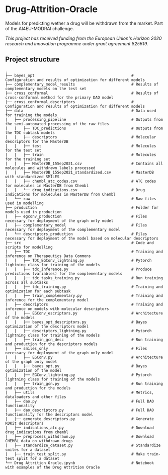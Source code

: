 # Drug-Attrition-Oracle
Models for predicting wether a drug will be withdrawn from the market. Part of the AI4EU-MODRAI challenge. 

*This project has received funding from the European Union's Horizon 2020 research and innovation programme under grant agreement 825619.*

## Project structure
    .
    ├── bayes_opt                                           # Configuration and results of optimization for different models
    ├── complementary_model_results                         # Results of complementary models on the test set
    ├── cross_conformal                                     # Results of cross-conformal method for the primary DAO model
    ├── cross_conformal_descriptors                         # Configuration and results of optimization for different models
    ├── data                                                # Data used for training the models
    |   ├── processing_pipeline                             # Outputs from the semi-automated processing of the raw files
    |   |   ├── TDC_predictions                             # Outputs from the TDC subtask models
    |   |   ├── descriptors                                 # Molecular descriptors for the MasterDB
    |   |   ├── test                                        # Molecules for the test set
    |   |   ├── train                                       # Molecules for the training set
    |   |   ├── MasterDB_15Sep2021.csv                      # Contains all molecules and withdrawn labels processed
    |   |   ├── MasterDB_15Sep2021_standardized.csv         # MasterDB with standardized SMILES
    |   |   ├── chembl_atc_codes.csv                        # ATC codes for molecules in MasterDB from Chembl
    |   |   └── drug_indications.csv                        # Drug indications for molecules in MasterDB from Chembl
    |   └── raw                                             # Raw files used in modelling
    ├── production                                          # Folder for models used in production
    |   ├── egconv_production                               # Files necessary for deployment of the graph only model   
    |   ├── complementary_model                             # Files necessary for deployment of the complementary model
    |   └── descriptors_production                          # Files necessary for deployment of the model based on molecular descriptors
    ├── src                                                 # Code and scripts for modelling
    |   ├── TDC                                             # Training and inference on Therapeutics Data Commons  
    |   |   ├── TDC_EGConv_lightning.py                     # Pytorch lightning class for training of the models 
    |   |   ├── tdc_inference.py                            # Produce predictions (variables) for the complementary models
    |   |   ├── tdc_tasks_training.py                       # Run training across all subtasks
    |   |   ├── tdc_training.py                             # Training and optimization for each subtask
    |   |   ├── train_complementary.py                      # Training and inference for the complementary model 
    |   ├── descriptors                                     # Training and inference on models with molecular descriptors  
    |   |   ├── EGConv_escriptors.py                        # Architecture of the models
    |   |   ├── bayes_opt_descriptors.py                    # Bayes optimization of the descriptors model
    |   |   ├── descriptors_lightning.py                    # Pytorch lightning class for training of the models
    |   |   ├── train_gcn_desc                              # Run training and production for the descriptors models
    |   ├── smiles_only                                     # Files necessary for deployment of the graph only model 
    |   |   ├── EGConv.py                                   # Architecture of the graph only model
    |   |   ├── bayes_opt.py                                # Bayes optimization of the model
    |   |   ├── EGConv_lightning.py                         # Pytorch lightning class for training of the models
    |   |   ├── train_gcn.py                                # Run training and production for the models
    |   ├── utils                                           # Metrics, dataloaders and other files
    |   ├── dao.py                                          # Full DAO functionality
    |   ├── dao_descriptors.py                              # Full DAO functionality for the descriptors model
    |   ├── generate_descriptors.py                         # Generate RDKit descriptors
    |   ├── indications_atc.py                              # Download drug indications from chembl
    |   ├── preprocess_withdrawn.py                         # Download CHEMBL data on withdrawn drugs
    |   ├── standardize_dataset.py                          # Standardize smiles for a dataset
    |   ├── train_test_split.py                             # Make train-test split for a dataset
    └── Drug Attrition Oracle.ipynb                         # Notebook with examples of the Drug Attrition Oracle
    

